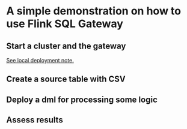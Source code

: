 # A simple demonstration on how to use Flink SQL Gateway

## Start a cluster and the gateway

[See local deployment note.](https://jbcodeforce.github.io/fink-studies/coding/getting-started/#install-apache-flink-locally)

## Create a source table with CSV

## Deploy a dml for processing some logic

## Assess results
